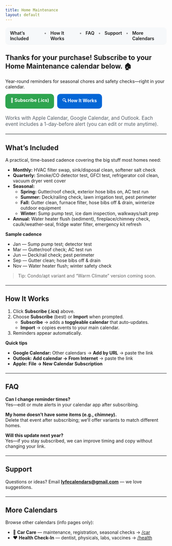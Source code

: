 ```yaml
---
title: Home Maintenance
layout: default
---
```


<!-- ───────────── Hero (replace Cayman banner) ───────────── -->
<style>
.page-header {
  background: url('/purchase-hero-home.png?v=1') center/cover no-repeat !important;
  height: 200px; /* 200–220px looks best */
}
.page-header .project-name,
.page-header .project-tagline {
  display: none !important;
}

/* Nav + buttons (same style as Car) */
.lc-nav{
  position: sticky; top: 0; z-index: 3;
  display:flex; gap:.75rem; justify-content:center;
  background:#f6f8fa; padding:.6rem .9rem; border-radius:10px;
  margin: 1rem auto 1.25rem; width:fit-content;
  box-shadow: 0 1px 0 rgba(0,0,0,.04);
}
.lc-nav a{ text-decoration:none; font-weight:600; }
.lc-nav a:hover{ text-decoration:underline; }
.lc-nav span{ opacity:.5 }
.lc-btns{ display:flex; gap:.6rem; flex-wrap:wrap; margin:.9rem 0 1.25rem; }
.lc-btn{
  display:inline-block; padding:.7rem 1rem; border-radius:10px;
  background:#2ea44f; color:#fff !important; font-weight:700; text-decoration:none;
}
.lc-btn.secondary{ background:#0366d6; }
.lc-meta{ color:#586069; font-size:.95rem; }
hr.lite{ border:0; border-top:1px solid #eaecef; margin:1.25rem 0; }

@media (max-width:720px){
  .lc-nav{ border-radius:0; width:100%; }
  .page-header{ height:180px; }
}
</style>

<!-- ───────────── In-page menu ───────────── -->
<div class="lc-nav" role="navigation" aria-label="Home Maintenance sections">
  <a href="#whats-included">What’s Included</a>
  <span>•</span>
  <a href="#how-it-works">How It Works</a>
  <span>•</span>
  <a href="#faq">FAQ</a>
  <span>•</span>
  <a href="#support">Support</a>
  <span>•</span>
  <a href="#more-calendars">More Calendars</a>
</div>

## Thanks for your purchase! Subscribe to your Home Maintenance calendar below. 🏠
Year-round reminders for seasonal chores and safety checks—right in your calendar.

<div class="lc-btns">
  <!-- Point to your canonical feed filename -->
  <a class="lc-btn" href="/Home_Maintenance.ics">📅 Subscribe (.ics)</a>
  <a class="lc-btn secondary" href="#how-it-works">🔍 How It Works</a>
</div>

<div class="lc-meta">
Works with Apple Calendar, Google Calendar, and Outlook. Each event includes a 1-day-before alert (you can edit or mute anytime).
</div>

<hr class="lite" />

## <a id="whats-included"></a>What’s Included
A practical, time-based cadence covering the big stuff most homes need:

- **Monthly:** HVAC filter swap, sink/disposal clean, softener salt check  
- **Quarterly:** Smoke/CO detector test, GFCI test, refrigerator coil clean, vacuum dryer vent cover  
- **Seasonal:**  
  - **Spring:** Gutter/roof check, exterior hose bibs on, AC test run  
  - **Summer:** Deck/railing check, lawn irrigation test, pest perimeter  
  - **Fall:** Gutter clean, furnace filter, hose bibs off & drain, winterize outdoor equipment  
  - **Winter:** Sump pump test, ice dam inspection, walkways/salt prep  
- **Annual:** Water heater flush (sediment), fireplace/chimney check, caulk/weather-seal, fridge water filter, emergency kit refresh

**Sample cadence**
- Jan — Sump pump test; detector test  
- Mar — Gutter/roof check; AC test run  
- Jun — Deck/rail check; pest perimeter  
- Sep — Gutter clean; hose bibs off & drain  
- Nov — Water heater flush; winter safety check

> Tip: Condo/apt variant and “Warm Climate” version coming soon.

<hr class="lite" />

## <a id="how-it-works"></a>How It Works
1. Click **Subscribe (.ics)** above.  
2. Choose **Subscribe** (best) or **Import** when prompted.  
   - **Subscribe** → adds a **toggleable calendar** that auto-updates.  
   - **Import** → copies events to your main calendar.  
3. Reminders appear automatically.

**Quick tips**  
- **Google Calendar:** Other calendars → **Add by URL** → paste the link  
- **Outlook:** **Add calendar → From Internet** → paste the link  
- **Apple:** **File → New Calendar Subscription**

<hr class="lite" />

## <a id="faq"></a>FAQ

**Can I change reminder times?**  
Yes—edit or mute alerts in your calendar app after subscribing.

**My home doesn’t have some items (e.g., chimney).**  
Delete that event after subscribing; we’ll offer variants to match different homes.

**Will this update next year?**  
Yes—if you stay subscribed, we can improve timing and copy without changing your link.

<hr class="lite" />

## <a id="support"></a>Support
Questions or ideas? Email **lyfecalendars@gmail.com** — we love suggestions.

<hr class="lite" />

## <a id="more-calendars"></a>More Calendars
Browse other calendars (info pages only):
- 🚗 **Car Care** — maintenance, registration, seasonal checks → [/car](/car)  
- ❤️ **Health Check-In** — dentist, physicals, labs, vaccines → [/health](/health)
